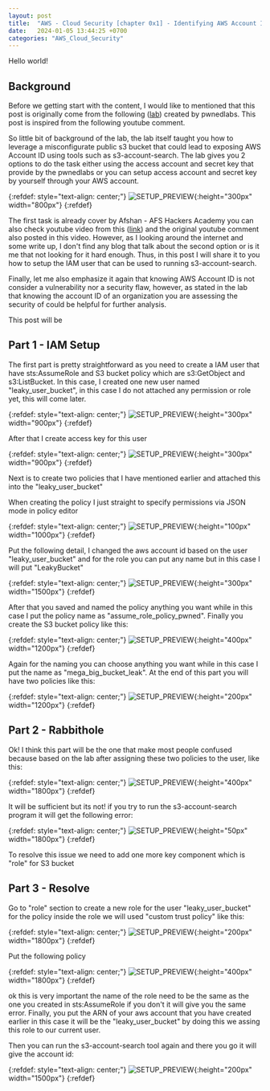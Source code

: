 ```yaml
---
layout: post
title:  "AWS - Cloud Security [chapter 0x1] - Identifying AWS Account ID from a public S3 - PWNEDLABS (Different Approach)"
date:   2024-01-05 13:44:25 +0700
categories: "AWS_Cloud_Security"
---
```


Hello world!

<h2>Background</h2>

Before we getting start with the content, I would like to mentioned that this post is originally come from the following ([lab][lab]) created by pwnedlabs. This post is inspired from the following youtube comment. 

So little bit of background of the lab, the lab itself taught you how to leverage a misconfigurate public s3 bucket that could lead to exposing AWS Account ID using tools such as s3-account-search. The lab gives you 2 options to do the task either using the access account and secret key that provide by the pwnedlabs or you can setup access account and secret key by yourself through your AWS account.

{:refdef: style="text-align: center;"}
![SETUP_PREVIEW]({{site.url}}/blog/img/identify_s3_id/youtube_comment.png){:height="300px" width="800px"}
{:refdef}

The first task is already cover by Afshan - AFS Hackers Academy you can also check youtube video from this ([link][link]) and the original youtube comment also posted in this video. However, as I looking around the internet and some write up, I don't find any blog that talk about the second option or is it me that not looking for it hard enough. Thus, in this post I will share it to you how to setup the IAM user that can be used to running s3-account-search.

Finally, let me also emphasize it again that knowing AWS Account ID is not consider a vulnerability nor a security flaw, however, as stated in the lab that knowing the account ID of an organization you are assessing the security of could be helpful for further analysis. 

This post will be 

<h2> Part 1 - IAM Setup </h2>

The first part is pretty straightforward as you need to create a IAM user that have sts:AssumeRole and S3 bucket policy which are s3:GetObject and s3:ListBucket. In this case, I created one new user named "leaky_user_bucket", in this case I do not attached any permission or role yet, this will come later. 

{:refdef: style="text-align: center;"}
![SETUP_PREVIEW]({{site.url}}/blog/img/identify_s3_id/create_user_iam.png){:height="300px" width="900px"}
{:refdef}

After that I create access key for this user 

{:refdef: style="text-align: center;"}
![SETUP_PREVIEW]({{site.url}}/blog/img/identify_s3_id/create_access_key.png){:height="300px" width="900px"}
{:refdef}

Next is to create two policies that I have mentioned earlier and attached this into the "leaky_user_bucket"

When creating the policy I just straight to specify permissions via JSON mode in policy editor

{:refdef: style="text-align: center;"}
![SETUP_PREVIEW]({{site.url}}/blog/img/identify_s3_id/json_mode.png){:height="100px" width="1000px"}
{:refdef}

Put the following detail, I changed the aws account id based on the user "leaky_user_bucket" and for the role you can put any name but in this case I will put "LeakyBucket"

{:refdef: style="text-align: center;"}
![SETUP_PREVIEW]({{site.url}}/blog/img/identify_s3_id/sts_assume_role.png){:height="300px" width="1500px"}
{:refdef}

After that you saved and named the policy anything you want while in this case I put the policy name as "assume_role_policy_pwned". Finally you create the S3 bucket policy like this:

{:refdef: style="text-align: center;"}
![SETUP_PREVIEW]({{site.url}}/blog/img/identify_s3_id/s3_bucket.png){:height="400px" width="1200px"}
{:refdef}

Again for the naming you can choose anything you want while in this case I put the name as "mega_big_bucket_leak". At the end of this part you will have two policies like this:

{:refdef: style="text-align: center;"}
![SETUP_PREVIEW]({{site.url}}/blog/img/identify_s3_id/list_policies.png){:height="200px" width="1200px"}
{:refdef}

<h2> Part 2 - Rabbithole </h2>

Ok! I think this part will be the one that make most people confused because based on the lab after assigning these two policies to the user, like this:

{:refdef: style="text-align: center;"}
![SETUP_PREVIEW]({{site.url}}/blog/img/identify_s3_id/add_policy.png){:height="400px" width="1800px"}
{:refdef}

It will be sufficient but its not! if you try to run the s3-account-search program it will get the following error:

{:refdef: style="text-align: center;"}
![SETUP_PREVIEW]({{site.url}}/blog/img/identify_s3_id/error.png){:height="50px" width="1800px"}
{:refdef}

To resolve this issue we need to add one more key component which is "role" for S3 bucket

<h2> Part 3 - Resolve </h2>

Go to "role" section to create a new role for the user "leaky_user_bucket" for the policy inside the role we will used "custom trust policy" like this: 

{:refdef: style="text-align: center;"}
![SETUP_PREVIEW]({{site.url}}/blog/img/identify_s3_id/custom_role.png){:height="200px" width="1800px"}
{:refdef}

Put the following policy

{:refdef: style="text-align: center;"}
![SETUP_PREVIEW]({{site.url}}/blog/img/identify_s3_id/leaky_bucket_role.png){:height="400px" width="1800px"}
{:refdef}

ok this is very important the name of the role need to be the same as the one you created in sts:AssumeRole if you don't it will give you the same error. Finally, you put the ARN of your aws account that you have created earlier in this case it will be the "leaky_user_bucket" by doing this we assing this role to our current user.

Then you can run the s3-account-search tool again and there you go it will give the account id:

{:refdef: style="text-align: center;"}
![SETUP_PREVIEW]({{site.url}}/blog/img/identify_s3_id/result.png){:height="200px" width="1500px"}
{:refdef}

[lab]: https://pwnedlabs.io/labs/identify-the-aws-account-id-from-a-public-s3-bucket
[link]: https://www.youtube.com/watch?v=jXleMOWvq80
